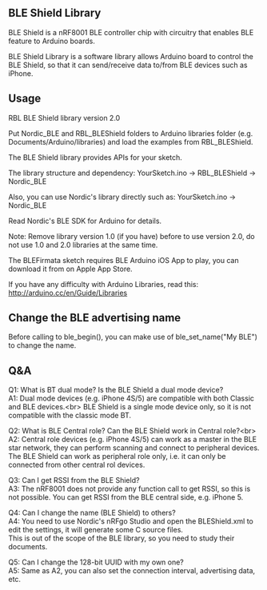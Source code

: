 BLE Shield Library
------------------

BLE Shield is a nRF8001 BLE controller chip with circuitry that enables BLE feature to Arduino boards.

BLE Shield Library is a software library allows Arduino board to control the BLE Shield, so that it can send/receive data to/from BLE devices such as iPhone.

Usage
-----

RBL BLE Shield library version 2.0

Put Nordic_BLE and RBL_BLEShield folders to Arduino libraries folder (e.g. Documents/Arduino/libraries) and load the examples from RBL_BLEShield.

The BLE Shield library provides APIs for your sketch.

The library structure and dependency:
YourSketch.ino -> RBL_BLEShield -> Nordic_BLE

Also, you can use Nordic's library directly such as:
YourSketch.ino -> Nordic_BLE

Read Nordic's BLE SDK for Arduino for details.

Note: Remove library version 1.0 (if you have) before to use version 2.0, do not use 1.0 and 2.0 libraries at the same time.

The BLEFirmata sketch requires BLE Arduino iOS App to play, you can download it from on Apple App Store.

If you have any difficulty with Arduino Libraries, read this:
http://arduino.cc/en/Guide/Libraries

Change the BLE advertising name
-------------------------------

Before calling to ble_begin(), you can make use of ble_set_name("My BLE") to change the name.

Q&A
---

Q1: What is BT dual mode? Is the BLE Shield a dual mode device?<br/>
A1: Dual mode devices (e.g. iPhone 4S/5) are compatible with both Classic and BLE devices.<br\>
    BLE Shield is a single mode device only, so it is not compatible with the classic mode BT.

Q2: What is BLE Central role? Can the BLE Shield work in Central role?<br\>
A2: Central role devices (e.g. iPhone 4S/5) can work as a master in the BLE star network, they can perform scanning and connect to peripheral devices.
    The BLE Shield can work as peripheral role only, i.e. it can only be connected from other central rol devices.

Q3: Can I get RSSI from the BLE Shield?<br/>
A3: The nRF8001 does not provide any function call to get RSSI, so this is not possible. You can get RSSI from the BLE central side, e.g. iPhone 5.

Q4: Can I change the name (BLE Shield) to others?<br/>
A4: You need to use Nordic's nRFgo Studio and open the BLEShield.xml to edit the settings, it will generate some C source files.<br/>
    This is out of the scope of the BLE library, so you need to study their documents.

Q5: Can I change the 128-bit UUID with my own one?<br/>
A5: Same as A2, you can also set the connection interval, advertising data, etc.
